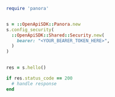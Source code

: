 <!-- Start SDK Example Usage [usage] -->
```ruby
require 'panora'


s = ::OpenApiSDK::Panora.new
s.config_security(
  ::OpenApiSDK::Shared::Security.new(
    bearer: "<YOUR_BEARER_TOKEN_HERE>",
  )
)

    
res = s.hello()

if res.status_code == 200
  # handle response
end

```
<!-- End SDK Example Usage [usage] -->